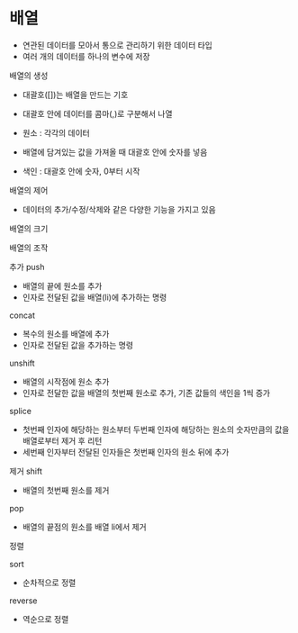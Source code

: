 # 배열
* 연관된 데이터를 모아서 통으로 관리하기 위한 데이터 타입
* 여러 개의 데이터를 하나의 변수에 저장 

배열의 생성
* 대괄호([])는 배열을 만드는 기호
* 대괄호 안에 데이터를 콤마(,)로 구분해서 나열
* 원소 : 각각의 데이터

* 배열에 담겨있는 값을 가져올 때 대괄호 안에 숫자를 넣음 
* 색인 : 대괄호 안에 숫자, 0부터 시작

배열의 제어
* 데이터의 추가/수정/삭제와 같은 다양한 기능을 가지고 있음

배열의 크기

배열의 조작

추가 
push
* 배열의 끝에 원소를 추가
* 인자로 전달된 값을 배열(li)에 추가하는 명령

concat
* 복수의 원소를 배열에 추가
* 인자로 전달된 값을 추가하는 명령

unshift
* 배열의 시작점에 원소 추가
* 인자로 전달한 값을 배열의 첫번째 원소로 추가, 기존 값들의 색인을 1씩 증가

splice
* 첫번째 인자에 해당하는 원소부터 두번째 인자에 해당하는 원소의 숫자만큼의 값을 배열로부터 제거 후 리턴
* 세번째 인자부터 전달된 인자들은 첫번째 인자의 원소 뒤에 추가 

제거
shift
* 배열의 첫번째 원소를 제거 

pop
* 배열의 끝점의 원소를 배열 li에서 제거

정렬

sort
* 순차적으로 정렬

reverse
* 역순으로 정렬


